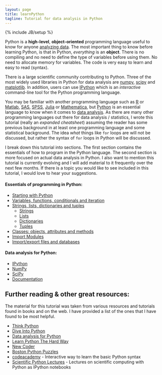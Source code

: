 ```yaml
---
layout: page
title: learnPython
tagline: Tutorial for data analysis in Python
---
```

{% include JB/setup %}

Python is a **high-level**, **object-oriented** programming language useful to know for anyone [analyzing data](http://lorenabarba.com/blog/why-i-push-for-python/).  The most important thing to know before learning Python, is that in Python, *everything* is an **object**.  There is no compiling and no need to define the type of variables before using them.  No need to allocate memory for variables. The code is very easy to learn and easy to read (syntax).  

There is a large scientific community contributing to Python. Three of the most widely used libraries in Python for data analysis are [numpy](http://numpy.scipy.org), [scipy](http://www.scipy.org) and [matplotlib](http://www.matplotlib.org). In addition, users can use [IPython](http://ipython.org) which is an *interactive* command-line tool for the Python programming language. 

You may be familiar with another programming language such as [R](http://cran.us.r-project.org) or [Matlab](http://www.mathworks.com/products/matlab/), [SAS](http://www.sas.com/en_us/home.html), [SPSS](http://www-01.ibm.com/software/analytics/spss/), [Julia](http://julialang.org) or [Mathematica](http://www.wolfram.com/mathematica/), but [Python](https://www.python.org) is an essential language to know when it comes to [data analysis](http://seanjtaylor.com/post/39573264781/the-statistics-software-signal). As there are many other programming languages out there for data analysis / statistics, I wrote this tutorial (really an *expanded cheatsheet*) assuming the reader has some previous background in at least one programming language and some statistical background.  The idea *what* things like `for` loops are will not be discussed, but rather the syntax of `for` loops in Python will be discussed.  



I break down this tutorial into sections. The first section contains the essentials of how to program in the Python language.  The second section is more focused on actual data analysis in Python.  I also want to mention this tutorial is currently evolving and I will add material to it frequently over the next few months.  If there is a topic you would like to see included in this tutorial, I would love to hear your suggestions.  

#### Essentials of programming in Python: 

* [Starting with Python](pages/startingPython.html)
* [Variables, functions, conditionals and iteration](pages/basics.html)
* [Strings, lists, dictionaries and tuples](pages/sldt.html)
	* [Strings](pages/strings.html)
	* [Lists](pages/lists.html)
	* [Dictionaries](pages/dictionaries.html)
	* [Tuples](pages/tuples.html)
* [Classes: objects, attributes and methods](pages/classes.html)	
* [Import Modules](pages/modules.html)
* [Import/export files and databases](pages/import.html)

#### Data analysis for Python: 

* [IPython](pages/IPython.html)
* [NumPy](pages/numpy.html)
* [SciPy](pages/scipy.html)
* [Documentation](pages/documentation.html)


## Further reading & other great resources: 
The material for this tutorial was taken from various resources and tutorials found in books and on the web. I have provided a list of the ones that I have found to be most helpful.  

* [Think Python](http://www.greenteapress.com/thinkpython/thinkpython.html)
* [Dive Into Python](http://www.diveintopython.net)
* [Data analysis for Python](http://www.amazon.com/Python-Data-Analysis-Wrangling-IPython/dp/1449319793)
* [Learn Python The Hard Way](http://learnpythonthehardway.org/book/)
* [New Coder](http://www.newcoder.io)
* [Boston Python Puzzles](http://puzzles.bostonpython.com)
* [codeacademy](http://www.codecademy.com/) - Interactive way to learn the basic Python syntax
* [Scientific Python Lectures](https://github.com/jrjohansson/scientific-python-lectures) - Lectures on scientific computing with Python as IPython notebooks
